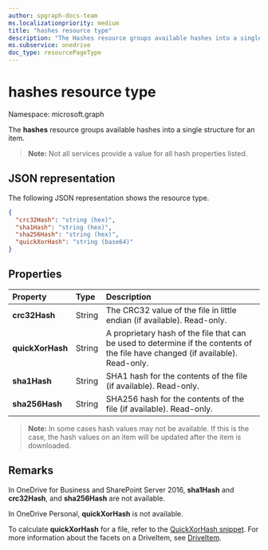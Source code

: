 ```yaml
---
author: spgraph-docs-team
ms.localizationpriority: medium
title: "hashes resource type"
description: "The Hashes resource groups available hashes into a single structure for an item."
ms.subservice: onedrive
doc_type: resourcePageType
---
```


# hashes resource type

Namespace: microsoft.graph

The **hashes** resource groups available hashes into a single structure for an item.

>**Note:** Not all services provide a value for all hash properties listed.

## JSON representation

The following JSON representation shows the resource type.

<!-- {
  "blockType": "resource",
  "optionalProperties": [ "sha1Hash", "crc32Hash", "quickXorHash" ],
  "@odata.type": "microsoft.graph.hashes"
}-->

```json
{
  "crc32Hash": "string (hex)",
  "sha1Hash": "string (hex)",
  "sha256Hash": "string (hex)",
  "quickXorHash": "string (base64)"
}
```

## Properties

| Property         | Type   | Description                                                       |
|:-----------------|:-------|:------------------------------------------------------------------|
| **crc32Hash**    | String | The CRC32 value of the file in little endian (if available). Read-only.            |
| **quickXorHash** | String | A proprietary hash of the file that can be used to determine if the contents of the file have changed (if available). Read-only. |
| **sha1Hash**     | String | SHA1 hash for the contents of the file (if available). Read-only. |
| **sha256Hash**   | String | SHA256 hash for the contents of the file (if available). Read-only. |

>**Note:** In some cases hash values may not be available. If this is the case, the hash values on an item will be updated after the item is downloaded.

## Remarks

In OneDrive for Business and SharePoint Server 2016, **sha1Hash** and **crc32Hash**, and **sha256Hash** are not available.

In OneDrive Personal, **quickXorHash** is not available.

To calculate **quickXorHash** for a file, refer to the [QuickXorHash snippet](/onedrive/developer/code-snippets/quickxorhash).
For more information about the facets on a DriveItem, see [DriveItem](driveitem.md).


<!-- {
  "type": "#page.annotation",
  "description": "The hashes facet provides hash identifiers for a file in OneDrive",
  "keywords": "hash,sha1,crc32,item,facet",
  "section": "documentation",
  "tocPath": "Facets/Hashes"
} -->

